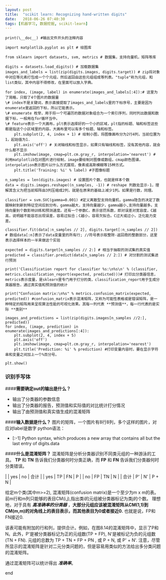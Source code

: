 ```yaml
---
layout: post
title:  "scikit learn: Recognizing hand-written digits"
date:   2018-06-26 07:40:30
tags: [机器学习, 数据挖掘, scikit-learn]
---
```


    print(\__doc__) #输出文件开头的注释内容

    import matplotlib.pyplot as plt # 绘图库

    from sklearn import datasets, svm, metrics # 数据集，支持向量机，矩阵等库

    digits = datasets.load_digits() # 加载数据集
    images_and_labels = list(zip(digits.images, digits.target)) # zip将对象中对应等元素打包成一个个元组，然后返回由这些元组组成等列表。"tuple"称为元组，和list类似，其中内容不得修改，在里面可以放入字典。

    for index, (image, label) in enumerate(images_and_labels[:4]):# 这里为了简略，只取了4个图片的数据量
    \# index不是关键词，表示直接提取了images_and_labels里的下标序号，主要是因为enumerate里返回的下标，所以它能表示。
    \# enumerate 枚举，用于将一个可遍历的数据对象组合为一个索引序列，同时列出数据和数据下标，一般用在for循环当中。
    \# feature表示一个大画布，plt表示选择好的一个小的区域，plt指的标题、轴和标签这些都是指这个小区域里的内容。大画布里可以有多个标题、轴和标签。
        plt.subplot(2, 4, index + 1) # 绘制小图，将图像画布分为2行4列，当前位置为1，起始值为1.
        plt.axis('off') # 关闭轴线和标签显示，如果只有轴线和标签，没有其他内容，就会什么都不显示
        plt.imshow(image, cmap=plt.cm.gray_r, interpolation='nearest') # 利用matplotlib包对图片进行绘制，image要绘制对图像或数组，cmap颜色图谱，interpolation表示图片以什么方式展现，像素或高斯模糊等15种方式。
        plt.title('Training: %i' % label) #子图像标题

    n_samples = len(digits.images) # 设置图片个数，也就是样本个数
    data = digits.images.reshape((n_samples, -1)) # reshape 列数处显示-1，理解其含义为把当前矩阵由3列压缩成2列，就是在原来的基础上减少1列。如果是行数，同理。

    classifier = svm.SVC(gamma=0.001) #定义离散型支持向量机，gamma隐含的决定了数据映射到新到特征空间后到分布，gamma越大，支持向量越少，gamma越小,支持向量越多。支持向量到个数影响训练和预测速度。还有一个参数C，表示惩罚系数，即对误差对宽容度，C越高，说明越不能容忍出现误差，容易过拟合；C越小，容易欠拟合。C过大或过小，泛化能力变差。

    classifier.fit(data[:n_samples // 2], digits.target[:n_samples // 2]) # 数组data[:n]表示了data变量里的所有行; //符号表示取整除-返回商的整数部分，这里表示选择样本的一半来做这个实验

    expected = digits.target[n_samples // 2:] # 相当于抽取的测试集的真实值
    predicted = classifier.predict(data[n_samples // 2:]) # 对分割的测试集进行预测

    print('Classification report for classifier %s:\n%s\n' % (classifier, metrics.classification_report(expected, predicted)))# 打印出分类器信息，metrics表示度量，是sklearn里专门用于打分的类，classification_report用于生成分类器报告，通过真实值和预测值的统计

    print("Confusion matrix:\n%s" % metrics.confusion_matrix(expected, predicted)) #confusion_matrix表示混淆矩阵，又称为可能性表格或是错误矩阵，是一种特定的矩阵用来呈现算法性能的可视化效果。其每一列代表 **预测值**，每一行代表的是实际 **类别**

    images_and_predictions = list(zip(digits.images[n_samples //2:], predicted))
    for index, (image, prediction) in enumerate(images_and_predictions[:4]):
        plt.subplot(2, 4, index + 5)
        plt.axis('off')
        plt.imshow(image, cmap=plt.cm.gray_r, interpolation='nearest')
        plt.title('Prediction: %i' % prediction) #打印变量内容时，要在显示字符串和变量之间加上一个%百分号。

    plt.show()




### 识别手写体
####__需要确定out的输出是什么？__
+ 输出了分类器的参数信息
+ 输出了分类器的报告，预测值和实际值的对比统计打分情况
+ 输出了由预测值和真实值生成的混淆矩阵


####__输入数据是什么？__
图片的矩阵，一个图片有8行8列，多个这样的图片，对应对label是数字
python语法：
+ [:-1] Python syntax, which produces a new array that contains all but the last entry of digits.data

####__什么是混淆矩阵？__
混淆矩阵是分析分类器识别不同类元组的一种游泳的工具。
__TP__ 和 __TN__ 告诉我们分类器何时分类正确，而 __FP__ 和 __FN__ 告诉我们分类器何时分类错误。

|      | yes | no | 合计 |
| yes  | TP | FN | P |
| no   | FP | TN | N |
| 合计 | P' | N' | P + N |

给定m个类(其中m>=2), 混淆矩阵(confusion matrix)是一个至少为m x m的表。
前m行和m列只能够的表目CM(i,j),指出类i的元组被分类器标记为类j的个数。
理想地，对于具有 ___高准确率的分类器___ ，__大部分元组应该被混淆矩阵从CM(1,1)到CM(m,m)的对角线上的表目表示，而其他表目为0或者接近0.__ 也就是说，FP和FN接近0.

该表可能有附加的行和列，提供合计。例如，在图8.14的混淆矩阵中，显示了P和N。此外，P'是被分类器标记为正的元组数(TP + FP), N'是被标记为负的元组数(TN + FN).
元组的总数为 TP + TN + FP + PN , 或 P + N, 或 P' + N'. 注意，尽管所显示的混淆矩阵是针对二元分类问题的，但是容易用类似的方法给出多分类问题的混淆矩阵。

通过混淆矩阵可以统计得出 ***准确率***。























end
